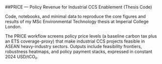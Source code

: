 ##PRICE — Policy Revenue for Industrial CCS Enablement (Thesis Code)

Code, notebooks, and minimal data to reproduce the core figures and results of my MSc Environmental Technology thesis at Imperial College London.

The PRICE workflow screens policy price levels (a baseline carbon tax plus an ETS coverage-proxy) that make industrial CCS projects feasible in ASEAN heavy-industry sectors. Outputs include feasibility frontiers, robustness heatmaps, and policy payment stacks, expressed in constant 2024 USD/tCO₂.
